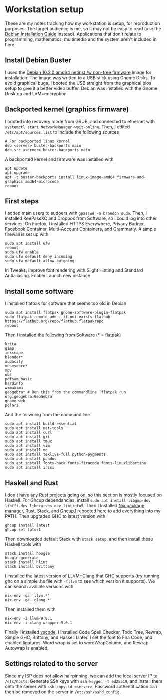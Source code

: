 # Workstation setup

These are my notes tracking how my workstation is setup, for reproduction purposes. The target audience is me, so it may not be easy to read (use the [Debian Installation Guide](https://www.debian.org/releases/stable/amd64/) instead). Applications that don't relate to programming, mathematics, multimedia and the system aren't included in here.

## Install Debian Buster

I used the [Debian 10.3.0 amd64 netinst /w non-free firmware](https://cdimage.debian.org/cdimage/unofficial/non-free/cd-including-firmware/10.3.0+nonfree/amd64/iso-cd/) image for installation. The image was written to a USB stick using Gnome Disks. To avoid graphical bugs, I booted the USB straight from the graphical bios setup to give it a better video buffer. Debian was installed with the Gnome Desktop and LVM+encryption.

## Backported kernel (graphics firmware)

I booted into recovery mode from GRUB, and connected to ethernet with `systemctl start NetworkManager-wait-online`. Then, I edited `/etc/apt/sources.list` to include the following sources

```
# For backported linux kernel
deb <server> buster-backports main
deb-src <server> buster-backports main
```

A backported kernel and firmware was installed with

```
apt update
apt upgrade
apt -t buster-backports install linux-image-amd64 firmware-amd-graphics amd64-microcode
reboot
```

## First steps

I added main users to sudoers with `gpasswd -a brandon sudo`. Then, I installed KeePassXC and Dropbox from Software, so I could log into other services. On Firefox, I installed HTTPS Everywhere, Privacy Badger, Facebook Container, Multi-Account Containers, and Grammarly. A simple firewall is set up with

```
sudo apt install ufw
reboot
sudo ufw enable
sudo ufw default deny incoming
sudo ufw default allow outgoing
```

In Tweaks, improve font rendering with Slight Hinting and Standard Antialiasing. Enable Launch new instance.

## Install some software

I installed flatpak for software that seems too old in Debian

```
sudo apt install flatpak gnome-software-plugin-flatpak
sudo flatpak remote-add --if-not-exists flathub https://flathub.org/repo/flathub.flatpakrepo
reboot
```

Then I installed the following from Software (\* = flatpak)

```
krita
gimp
inkscape
blender*
audacity
musescore*
mpv
obs
pdfsam basic
hardinfo
wxmaxima
geogebra* # Run this from the commandline `flatpak run org.geogebra.GeoGebra`
gnome web
polari
```

And the follwoing from the command line

```
sudo apt install build-essential
sudo apt install net-tools
sudo apt install curl
sudo apt install git
sudo apt install tmux
sudo apt install vim
sudo apt install mc
sudo apt install texlive-full python-pygments
sudo apt install pandoc
sudo apt install fonts-hack fonts-firacode fonts-linuxlibertine
sudo apt install irssi
```

## Haskell and Rust

I don't have any Rust projects going on, so this section is mostly focused on Haskell. For Ghcup dependancies, install `sudo apt install libgmp-dev libffi-dev libncurses-dev libtinfo5`. Then I Installed [Nix package manager](https://nixos.org/nix/), [Rust](https://rustup.rs/), [Stack](https://haskellstack.org), and [Ghcup](https://haskell.org/ghcup/).I rebooted here to add everything into my PATH. Then upgraded GHC to latest version with

```
ghcup install latest
ghcup set latest
```

Then downloaded default Stack with `stack setup`, and then install these Haskell tools with

```
stack install hoogle
hoogle generate
stack install hlint
stack install brittany
```

I installed the latest version of LLVM+Clang that GHC supports (try running ghc on a simple .hs file with `-fllvm` to see which version it supports). We can search avalible versions with

```
nix-env -qa 'llvm.*'
nix-env -qa 'clang.*'
```

Then installed them with

```
nix-env -i llvm-9.0.1
nix-env -i clang-wrapper-9.0.1
```

Finally I installed [vscode](https://code.visualstudio.com/). I installed Code Spell Checker, Todo Tree, Rewrap, Simple GHC, Brittany, and Haskell Linter. I set the font to Fira Code, and enabled ligatures. Word wrap is set to wordWrapColumn, and Rewrap Autowrap is enabled.

## Settings related to the server

Since my ISP does not allow hairpinning, we can add the local server IP to `/etc/hosts`. Generate SSh keys with `ssh-keygen -t ed25519`, and install them onto the server with `ssh-copy-id <server>`. Password authentification can then be removed on the server in `/etc/ssh/sshd_config`.